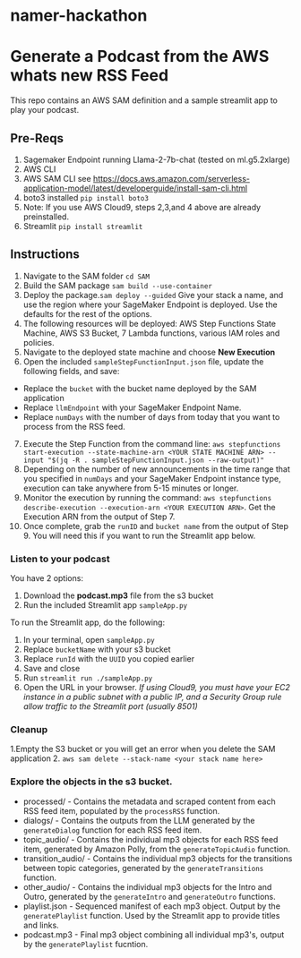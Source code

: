 # namer-hackathon
# Generate a Podcast from the AWS whats new RSS Feed

This repo contains an AWS SAM definition and a sample streamlit app to play your podcast.

## Pre-Reqs
1. Sagemaker Endpoint running Llama-2-7b-chat (tested on ml.g5.2xlarge)
2. AWS CLI
3. AWS SAM CLI   see https://docs.aws.amazon.com/serverless-application-model/latest/developerguide/install-sam-cli.html
4. boto3 installed `pip install boto3`
5. Note: If you use AWS Cloud9, steps 2,3,and 4 above are already preinstalled.
6. Streamlit `pip install streamlit`

## Instructions

1. Navigate to the SAM folder `cd SAM`
2. Build the SAM package `sam build --use-container`
3. Deploy the package.`sam deploy --guided`  Give your stack a name, and use the region where your SageMaker Endpoint is deployed.  Use the defaults for the rest of the options.
4. The following resources will be deployed: AWS Step Functions State Machine, AWS S3 Bucket, 7 Lambda functions, various IAM roles and policies.
5. Navigate to the deployed state machine and choose **New Execution**
6. Open the included `sampleStepFunctionInput.json` file, update the following fields, and save:
* Replace the `bucket` with the bucket name deployed by the SAM application
*  Replace `llmEndpoint` with your SageMaker Endpoint Name.
*  Replace `numDays` with the number of days from today that you want to process from the RSS feed.
7. Execute the Step Function from the command line: `aws stepfunctions start-execution --state-machine-arn <YOUR STATE MACHINE ARN> --input "$(jq -R . sampleStepFunctionInput.json --raw-output)"`
8. Depending on the number of new announcements in the time range that you specified in `numDays` and your SageMaker Endpoint instance type, execution can take anywhere from 5-15 minutes or longer.
9. Monitor the execution by running the command: `aws stepfunctions describe-execution --execution-arn <YOUR EXECUTION ARN>`.  Get the Execution ARN from the output of Step 7.
10. Once complete, grab the `runID` and `bucket name` from the output of Step 9.  You will need this if you want to run the Streamlit app below.

### Listen to your podcast
You have 2 options:
1. Download the **podcast.mp3** file from the s3 bucket
2. Run the included Streamlit app `sampleApp.py`

To run the Streamlit app, do the following:
1. In your terminal, open `sampleApp.py`
2. Replace `bucketName` with your s3 bucket
3. Replace `runId` with the `UUID` you copied earlier
4. Save and close
5. Run `streamlit run ./sampleApp.py`
6. Open the URL in your browser.  *If using Cloud9, you must have your EC2 instance in a public subnet with a public IP, and a Security Group rule allow traffic to the Streamlit port (usually 8501)*


### Cleanup

1.Empty the S3 bucket or you will get an error when you delete the SAM application
2. `aws sam delete --stack-name <your stack name here>`



### Explore the objects in the s3 bucket.
* processed/ - Contains the metadata and scraped content from each RSS feed item, populated by the `processRSS` function.
* dialogs/ - Contains the outputs from the LLM generated by the `generateDialog` function for each RSS feed item.
* topic_audio/ - Contains the individual mp3 objects for each RSS feed item, generated by Amazon Polly, from the `generateTopicAudio` function.
* transition_audio/ - Contains the individual mp3 objects for the transitions between topic categories, generated by the `generateTransitions` function.
* other_audio/ - Contains the individual mp3 objects for the Intro and Outro, generated by the `generateIntro` and `generateOutro` functions.
* playlist.json - Sequenced manifest of each mp3 object.  Output by the `generatePlaylist` function.  Used by the Streamlit app to provide titles and links.
* podcast.mp3 - Final mp3 object combining all individual mp3's, output by the `generatePlaylist` fucntion.